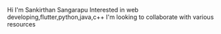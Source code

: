 Hi I'm Sankirthan Sangarapu
Interested in web developing,flutter,python,java,c++
I'm looking to collaborate with various resources

<!---
sanku351/sanku351 is a ✨ special ✨ repository because its `README.md` (this file) appears on your GitHub profile.
You can click the Preview link to take a look at your changes.
--->
